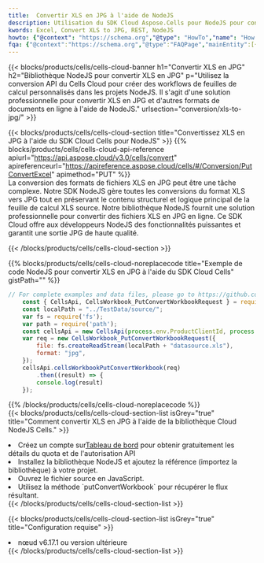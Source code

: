 ```yaml
---
title:  Convertir XLS en JPG à l'aide de NodeJS
description: Utilisation du SDK Cloud Aspose.Cells pour NodeJS pour convertir un fichier au format XLS en fichier au format JPG.
kwords: Excel, Convert XLS to JPG, REST, NodeJS
howto: {"@context": "https://schema.org","@type": "HowTo","name": "How to convert XLS to JPG using the Cells Cloud NodeJS library.","description": "How to convert XLS to JPG using the Cells Cloud NodeJS library.","image": {"@type": "ImageObject"},"url": "/nodejs/conversion/xls-to-jpg/","step": [{ "@type": "HowToStep","name": "How to convert XLS to JPG using the Cells Cloud NodeJS library. step 1", "image": {"@type": "ImageObject",},"url": "/nodejs/conversion/xls-to-jpg/","text": "Register an account at <a href='https://dashboard.aspose.cloud/'>Dashboard</a> to get free API quota & authorization details",},{ "@type": "HowToStep","name": "How to convert XLS to JPG using the Cells Cloud NodeJS library. step 1", "image": {"@type": "ImageObject",},"url": "/nodejs/conversion/xls-to-jpg/","text": "Install NodeJS library and add the reference (import the library) to your project.",},{ "@type": "HowToStep","name": "How to convert XLS to JPG using the Cells Cloud NodeJS library. step 1", "image": {"@type": "ImageObject",},"url": "/nodejs/conversion/xls-to-jpg/","text": "Open the source file in JavaScript.",},{ "@type": "HowToStep","name": "How to convert XLS to JPG using the Cells Cloud NodeJS library. step 1", "image": {"@type": "ImageObject",},"url": "/nodejs/conversion/xls-to-jpg/","text": "Use the `putConvertWorkbook` method to retrieve the resulting stream.",}, ],"supply": {"@type": "HowToSupply","name": "document"},"tool": [{"@type": "HowToTool","name": "Visual Studio, Visual Studio Code, WebStorm"},{"@type": "HowToTool","name": "Aspose Cells"}],"totalTime": "PT6M"}
fqa: {"@context":"https://schema.org","@type":"FAQPage","mainEntity":[{"@type":"Question","name":"Why convert file formats in C# using REST API?","acceptedAnswer":{"@type":"Answer","text":"Documents are encoded in many ways, and some files may be incompatible with the software you use. To open and read such files, just convert them to appropriate file formats.<br/><ol><li>Install .NET SDK and add the reference (import the library) to your project.</li><li>Open the source file in C# using REST API.</li><li>Call the PutConvertWorkbookRequest() method, passing an output filename with required extension.</li><li>Get the result of conversion as a separate file.</li></ol>"}},{"@type":"Question","name":"What file formats can I convert with your C# library?","acceptedAnswer":{"@type":"Answer","text":"We support a variety of file formats for conversion using .NET library, including XLSX, Excel, xls , PDF, CSV, HTML, Markdown, XML, PNG, JPG, TIFF, Json, TXT and many more."}},{"@type":"Question","name":"What is the maximum allowed file size for conversion using this .NET library?","acceptedAnswer":{"@type":"Answer","text":"There are no file size limits for format conversions using .NET library."}}]}
---
```

{{< blocks/products/cells/cells-cloud-banner h1="Convertir XLS en JPG" h2="Bibliothèque NodeJS pour convertir XLS en JPG" p="Utilisez la conversion API du Cells Cloud pour créer des workflows de feuilles de calcul personnalisés dans les projets NodeJS. Il s\'agit d\'une solution professionnelle pour convertir XLS en JPG et d\'autres formats de documents en ligne à l\'aide de NodeJS." urlsection="conversion/xls-to-jpg/" >}}

{{< blocks/products/cells/cells-cloud-section title="Convertissez XLS en JPG à l\'aide du SDK Cloud Cells pour NodeJS" >}}
{{% blocks/products/cells/cells-cloud-api-reference apiurl="https://api.aspose.cloud/v3.0/cells/convert" apireferenceurl="https://apireference.aspose.cloud/cells/#/Conversion/PutConvertExcel" apimethod="PUT" %}}
<br/>
La conversion des formats de fichiers XLS en JPG peut être une tâche complexe. Notre SDK NodeJS gère toutes les conversions du format XLS vers JPG tout en préservant le contenu structurel et logique principal de la feuille de calcul XLS source. Notre bibliothèque NodeJS fournit une solution professionnelle pour convertir des fichiers XLS en JPG en ligne. Ce SDK Cloud offre aux développeurs NodeJS des fonctionnalités puissantes et garantit une sortie JPG de haute qualité.

{{< /blocks/products/cells/cells-cloud-section >}}

{{% blocks/products/cells/cells-cloud-noreplacecode title="Exemple de code NodeJS pour convertir XLS en JPG à l\'aide du SDK Cloud Cells" gistPath="" %}}
 
```js
// For complete examples and data files, please go to https://github.com/aspose-cells-cloud/aspose-cells-cloud-node/
    const { CellsApi, CellsWorkbook_PutConvertWorkbookRequest } = require("asposecellscloud");
    const localPath = "../TestData/source/";
    var fs = require('fs');
    var path = require('path');
    const cellsApi = new CellsApi(process.env.ProductClientId, process.env.ProductClientSecret);
    var req = new CellsWorkbook_PutConvertWorkbookRequest({
        file: fs.createReadStream(localPath + "datasource.xls"),
        format: "jpg",
    });
    cellsApi.cellsWorkbookPutConvertWorkbook(req)
        .then((result) => {
        console.log(result)
    });
```
 
{{% /blocks/products/cells/cells-cloud-noreplacecode %}}
<br/>
{{< blocks/products/cells/cells-cloud-section-list isGrey="true" title="Comment convertir XLS en JPG à l\'aide de la bibliothèque Cloud NodeJS Cells." >}}
<li> Créez un compte sur<a href="https://dashboard.aspose.cloud/">Tableau de bord</a> pour obtenir gratuitement les détails du quota et de l'autorisation API</li>
<li>Installez la bibliothèque NodeJS et ajoutez la référence (importez la bibliothèque) à votre projet.</li>
<li>Ouvrez le fichier source en JavaScript.</li>
<li>Utilisez la méthode `putConvertWorkbook` pour récupérer le flux résultant.</li>
{{< /blocks/products/cells/cells-cloud-section-list >}}

{{< blocks/products/cells/cells-cloud-section-list isGrey="true" title="Configuration requise" >}}
<li>nœud v6.17.1 ou version ultérieure</li>
{{< /blocks/products/cells/cells-cloud-section-list >}}
